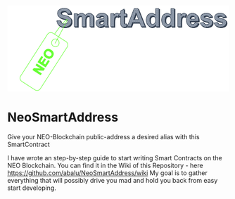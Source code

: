 ![smartAddressLogo](https://github.com/abalu/NeoSmartAddress/blob/master/img/smartAddress.PNG)

# NeoSmartAddress
Give your NEO-Blockchain public-address a desired alias with this SmartContract

I have wrote an step-by-step guide to start writing Smart Contracts on the NEO Blockchain. 
You can find it in the Wiki of this Repository - here https://github.com/abalu/NeoSmartAddress/wiki
My goal is to gather everything that will possibly drive you mad and hold you back from easy start developing.
